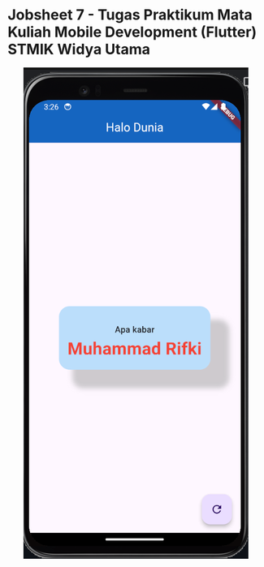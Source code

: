 # Jobsheet 7 - Tugas Praktikum Mata Kuliah Mobile Development (Flutter) STMIK Widya Utama

<p align="center">
  <img src="screenshoot/image.png">
</p>
